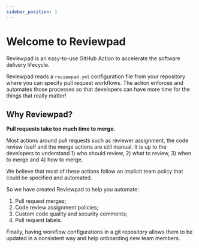 ```yaml
---
sidebar_position: 1
---
```


# Welcome to Reviewpad

Reviewpad is an easy-to-use GitHub Action to accelerate the software delivery lifecycle. 

Reviewpad reads a `reviewpad.yml` configuration file from your repository where you can specify pull request workflows. The action enforces and automates those processes so that developers can have more time for the things that really matter!

## Why Reviewpad?

**Pull requests take too much time to merge.**

Most actions around pull requests such as reviewer assignment, the code review itself and the merge actions are still manual. It is up to the developers to understand 1) who should review, 2) what to review, 3) when to merge and 4) how to merge. 

We believe that most of these actions follow an implicit team policy that could be specified and automated.

So we have created Reviewpad to help you automate:
1. Pull request merges;
2. Code review assignment policies;
3. Custom code quality and security comments;
4. Pull request labels.

Finally, having workflow configurations in a git repository allows them to be updated in a consistent way and help onboarding new team members.